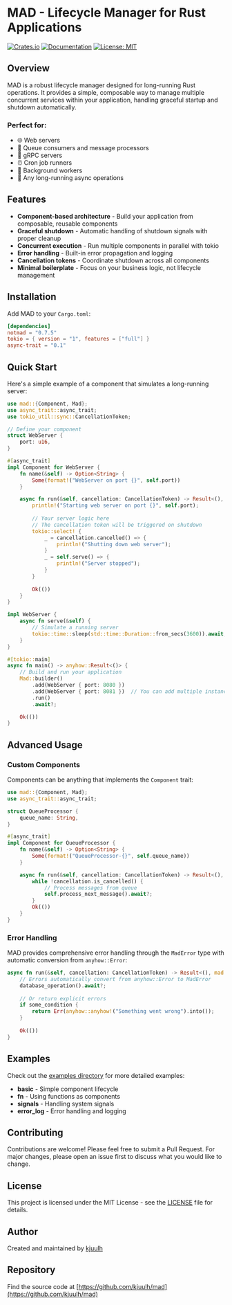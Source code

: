 # MAD - Lifecycle Manager for Rust Applications

[![Crates.io](https://img.shields.io/crates/v/notmad.svg)](https://crates.io/crates/notmad)
[![Documentation](https://docs.rs/notmad/badge.svg)](https://docs.rs/notmad)
[![License: MIT](https://img.shields.io/badge/License-MIT-yellow.svg)](https://opensource.org/licenses/MIT)

## Overview

MAD is a robust lifecycle manager designed for long-running Rust operations. It provides a simple, composable way to manage multiple concurrent services within your application, handling graceful startup and shutdown automatically.

### Perfect for:
- 🌐 Web servers
- 📨 Queue consumers and message processors  
- 🔌 gRPC servers
- ⏰ Cron job runners
- 🔄 Background workers
- 📡 Any long-running async operations

## Features

- **Component-based architecture** - Build your application from composable, reusable components
- **Graceful shutdown** - Automatic handling of shutdown signals with proper cleanup
- **Concurrent execution** - Run multiple components in parallel with tokio
- **Error handling** - Built-in error propagation and logging
- **Cancellation tokens** - Coordinate shutdown across all components
- **Minimal boilerplate** - Focus on your business logic, not lifecycle management

## Installation

Add MAD to your `Cargo.toml`:

```toml
[dependencies]
notmad = "0.7.5"
tokio = { version = "1", features = ["full"] }
async-trait = "0.1"
```

## Quick Start

Here's a simple example of a component that simulates a long-running server:

```rust
use mad::{Component, Mad};
use async_trait::async_trait;
use tokio_util::sync::CancellationToken;

// Define your component
struct WebServer {
    port: u16,
}

#[async_trait]
impl Component for WebServer {
    fn name(&self) -> Option<String> {
        Some(format!("WebServer on port {}", self.port))
    }

    async fn run(&self, cancellation: CancellationToken) -> Result<(), mad::MadError> {
        println!("Starting web server on port {}", self.port);
        
        // Your server logic here
        // The cancellation token will be triggered on shutdown
        tokio::select! {
            _ = cancellation.cancelled() => {
                println!("Shutting down web server");
            }
            _ = self.serve() => {
                println!("Server stopped");
            }
        }
        
        Ok(())
    }
}

impl WebServer {
    async fn serve(&self) {
        // Simulate a running server
        tokio::time::sleep(std::time::Duration::from_secs(3600)).await;
    }
}

#[tokio::main]
async fn main() -> anyhow::Result<()> {
    // Build and run your application
    Mad::builder()
        .add(WebServer { port: 8080 })
        .add(WebServer { port: 8081 })  // You can add multiple instances
        .run()
        .await?;

    Ok(())
}
```

## Advanced Usage

### Custom Components

Components can be anything that implements the `Component` trait:

```rust
use mad::{Component, Mad};
use async_trait::async_trait;

struct QueueProcessor {
    queue_name: String,
}

#[async_trait]
impl Component for QueueProcessor {
    fn name(&self) -> Option<String> {
        Some(format!("QueueProcessor-{}", self.queue_name))
    }

    async fn run(&self, cancellation: CancellationToken) -> Result<(), mad::MadError> {
        while !cancellation.is_cancelled() {
            // Process messages from queue
            self.process_next_message().await?;
        }
        Ok(())
    }
}
```

### Error Handling

MAD provides comprehensive error handling through the `MadError` type with automatic conversion from `anyhow::Error`:

```rust
async fn run(&self, cancellation: CancellationToken) -> Result<(), mad::MadError> {
    // Errors automatically convert from anyhow::Error to MadError
    database_operation().await?;
    
    // Or return explicit errors
    if some_condition {
        return Err(anyhow::anyhow!("Something went wrong").into());
    }
    
    Ok(())
}
```

## Examples

Check out the [examples directory](crates/mad/examples) for more detailed examples:

- **basic** - Simple component lifecycle
- **fn** - Using functions as components
- **signals** - Handling system signals
- **error_log** - Error handling and logging

## Contributing

Contributions are welcome! Please feel free to submit a Pull Request. For major changes, please open an issue first to discuss what you would like to change.

## License

This project is licensed under the MIT License - see the [LICENSE](LICENSE) file for details.

## Author

Created and maintained by [kjuulh](https://github.com/kjuulh)

## Repository

Find the source code at [https://github.com/kjuulh/mad](https://github.com/kjuulh/mad)
